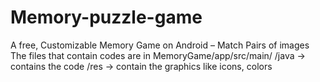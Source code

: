 # Memory-puzzle-game
A free, Customizable Memory Game on Android – Match Pairs of images
The files that contain codes are in MemoryGame/app/src/main/
/java -> contains the code
/res -> contain the graphics like icons, colors
